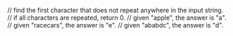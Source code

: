 // find the first character that does not repeat anywhere in the input string.
// if all characters are repeated, return 0.
// given "apple", the answer is "a".
// given "racecars", the answer is "e".
// given "ababdc", the answer is "d".